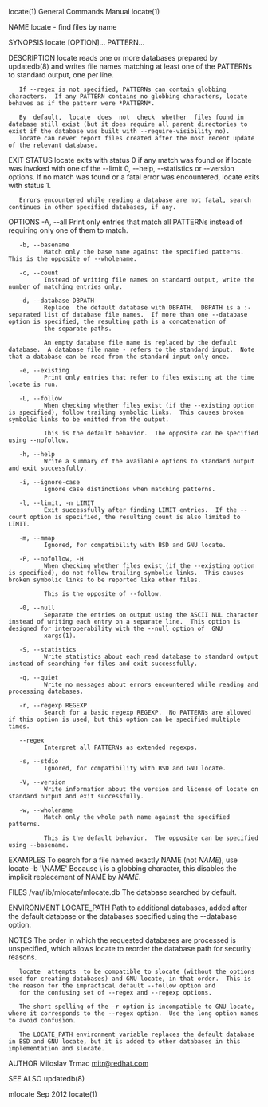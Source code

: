 locate(1)                                                                                General Commands Manual                                                                                locate(1)

NAME
       locate - find files by name

SYNOPSIS
       locate [OPTION]... PATTERN...

DESCRIPTION
       locate reads one or more databases prepared by updatedb(8) and writes file names matching at least one of the PATTERNs to standard output, one per line.

       If --regex is not specified, PATTERNs can contain globbing characters.  If any PATTERN contains no globbing characters, locate behaves as if the pattern were *PATTERN*.

       By  default,  locate  does  not  check  whether  files found in database still exist (but it does require all parent directories to exist if the database was built with --require-visibility no).
       locate can never report files created after the most recent update of the relevant database.

EXIT STATUS
       locate exits with status 0 if any match was found or if locate was invoked with one of the --limit 0, --help, --statistics or --version options.  If no match was  found  or  a  fatal  error  was
       encountered, locate exits with status 1.

       Errors encountered while reading a database are not fatal, search continues in other specified databases, if any.

OPTIONS
       -A, --all
              Print only entries that match all PATTERNs instead of requiring only one of them to match.

       -b, --basename
              Match only the base name against the specified patterns.  This is the opposite of --wholename.

       -c, --count
              Instead of writing file names on standard output, write the number of matching entries only.

       -d, --database DBPATH
              Replace  the default database with DBPATH.  DBPATH is a :-separated list of database file names.  If more than one --database option is specified, the resulting path is a concatenation of
              the separate paths.

              An empty database file name is replaced by the default database.  A database file name - refers to the standard input.  Note that a database can be read from the standard input only once.

       -e, --existing
              Print only entries that refer to files existing at the time locate is run.

       -L, --follow
              When checking whether files exist (if the --existing option is specified), follow trailing symbolic links.  This causes broken symbolic links to be omitted from the output.

              This is the default behavior.  The opposite can be specified using --nofollow.

       -h, --help
              Write a summary of the available options to standard output and exit successfully.

       -i, --ignore-case
              Ignore case distinctions when matching patterns.

       -l, --limit, -n LIMIT
              Exit successfully after finding LIMIT entries.  If the --count option is specified, the resulting count is also limited to LIMIT.

       -m, --mmap
              Ignored, for compatibility with BSD and GNU locate.

       -P, --nofollow, -H
              When checking whether files exist (if the --existing option is specified), do not follow trailing symbolic links.  This causes broken symbolic links to be reported like other files.

              This is the opposite of --follow.

       -0, --null
              Separate the entries on output using the ASCII NUL character instead of writing each entry on a separate line.  This option is designed for interoperability with the --null option of  GNU
              xargs(1).

       -S, --statistics
              Write statistics about each read database to standard output instead of searching for files and exit successfully.

       -q, --quiet
              Write no messages about errors encountered while reading and processing databases.

       -r, --regexp REGEXP
              Search for a basic regexp REGEXP.  No PATTERNs are allowed if this option is used, but this option can be specified multiple times.

       --regex
              Interpret all PATTERNs as extended regexps.

       -s, --stdio
              Ignored, for compatibility with BSD and GNU locate.

       -V, --version
              Write information about the version and license of locate on standard output and exit successfully.

       -w, --wholename
              Match only the whole path name against the specified patterns.

              This is the default behavior.  The opposite can be specified using --basename.

EXAMPLES
       To search for a file named exactly NAME (not *NAME*), use
              locate -b '\NAME'
       Because \ is a globbing character, this disables the implicit replacement of NAME by *NAME*.

FILES
       /var/lib/mlocate/mlocate.db
              The database searched by default.

ENVIRONMENT
       LOCATE_PATH
              Path to additional databases, added after the default database or the databases specified using the --database option.

NOTES
       The order in which the requested databases are processed is unspecified, which allows locate to reorder the database path for security reasons.

       locate  attempts  to be compatible to slocate (without the options used for creating databases) and GNU locate, in that order.  This is the reason for the impractical default --follow option and
       for the confusing set of --regex and --regexp options.

       The short spelling of the -r option is incompatible to GNU locate, where it corresponds to the --regex option.  Use the long option names to avoid confusion.

       The LOCATE_PATH environment variable replaces the default database in BSD and GNU locate, but it is added to other databases in this implementation and slocate.

AUTHOR
       Miloslav Trmac <mitr@redhat.com>

SEE ALSO
       updatedb(8)

mlocate                                                                                          Sep 2012                                                                                       locate(1)
